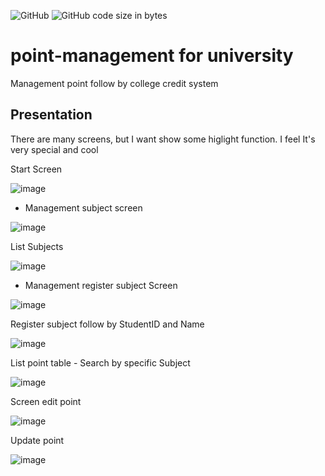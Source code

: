 <p><img alt="GitHub" src="https://img.shields.io/github/license/nhulq98/point-management-for-university">
<img alt="GitHub code size in bytes" src="https://img.shields.io/github/languages/code-size/nhulq98/point-management-for-university">
</p>

# point-management for university
Management point follow by college credit system 

## Presentation
There are many screens, but I want show some higlight function. I feel It's very special and cool

Start Screen

![image](https://user-images.githubusercontent.com/30464635/134801603-516dd126-c5f4-4b8f-bfb3-b20fc7c2be9f.png)

- Management subject screen

![image](https://user-images.githubusercontent.com/30464635/134801802-3d378181-4613-4669-a2c7-1625e490d714.png)

List Subjects

![image](https://user-images.githubusercontent.com/30464635/134801620-e69c2395-3808-442c-962f-5abdb6c41610.png)


- Management register subject Screen

![image](https://user-images.githubusercontent.com/30464635/134802048-945b71cc-3fbd-4fa0-bf61-78fb61b8d178.png)

Register subject follow by StudentID and Name

![image](https://user-images.githubusercontent.com/30464635/134802012-bb4ab35b-a50d-4187-9f58-713aa7b41817.png)

List point table - Search by specific Subject 

![image](https://user-images.githubusercontent.com/30464635/134802125-bf072db9-5d84-46c6-8c08-4410f972cfe6.png)

Screen edit point

![image](https://user-images.githubusercontent.com/30464635/134802156-d07052b7-6f97-472f-9e52-04f5046f32af.png)

Update point

![image](https://user-images.githubusercontent.com/30464635/134802162-7fc79043-c5ae-4a1e-80ce-7cefd97dc10c.png)


